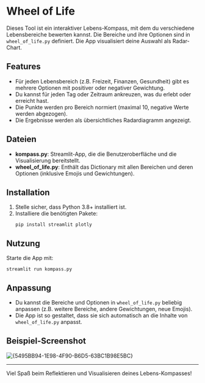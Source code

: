 # Wheel of Life

Dieses Tool ist ein interaktiver Lebens-Kompass, mit dem du verschiedene Lebensbereiche bewerten kannst. Die Bereiche und ihre Optionen sind in `wheel_of_life.py` definiert. Die App visualisiert deine Auswahl als Radar-Chart.

## Features
- Für jeden Lebensbereich (z.B. Freizeit, Finanzen, Gesundheit) gibt es mehrere Optionen mit positiver oder negativer Gewichtung.
- Du kannst für jeden Tag oder Zeitraum ankreuzen, was du erlebt oder erreicht hast.
- Die Punkte werden pro Bereich normiert (maximal 10, negative Werte werden abgezogen).
- Die Ergebnisse werden als übersichtliches Radardiagramm angezeigt.

## Dateien
- **kompass.py**: Streamlit-App, die die Benutzeroberfläche und die Visualisierung bereitstellt.
- **wheel_of_life.py**: Enthält das Dictionary mit allen Bereichen und deren Optionen (inklusive Emojis und Gewichtungen).

## Installation
1. Stelle sicher, dass Python 3.8+ installiert ist.
2. Installiere die benötigten Pakete:
   ```
   pip install streamlit plotly
   ```

## Nutzung
Starte die App mit:
```
streamlit run kompass.py
```

## Anpassung
- Du kannst die Bereiche und Optionen in `wheel_of_life.py` beliebig anpassen (z.B. weitere Bereiche, andere Gewichtungen, neue Emojis).
- Die App ist so gestaltet, dass sie sich automatisch an die Inhalte von `wheel_of_life.py` anpasst.

## Beispiel-Screenshot
![{5495BB94-1E98-4F90-B6D5-63BC1B98E5BC}](https://github.com/user-attachments/assets/35b2bd89-9644-4805-94fc-da839c3708ae)


---
Viel Spaß beim Reflektieren und Visualisieren deines Lebens-Kompasses!
